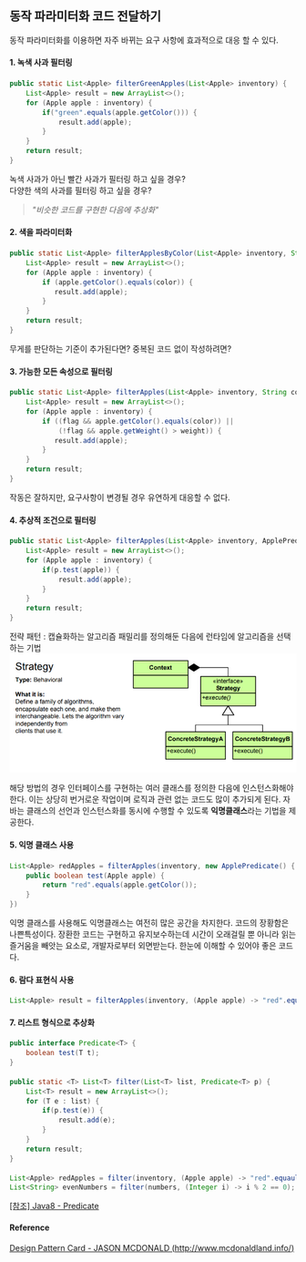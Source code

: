 ## 동작 파라미터화 코드 전달하기

동작 파라미터화를 이용하면 자주 바뀌는 요구 사항에 효과적으로 대응 할 수 있다.

#### 1. 녹색 사과 필터링
~~~java
public static List<Apple> filterGreenApples(List<Apple> inventory) {
    List<Apple> result = new ArrayList<>();
    for (Apple apple : inventory) {
        if("green".equals(apple.getColor())) {
            result.add(apple);
        }
    }
    return result;
}
~~~
녹색 사과가 아닌 빨간 사과가 필터링 하고 싶을 경우?  
다양한 색의 사과를 필터링 하고 싶을 경우?  
> _"비슷한 코드를 구현한 다음에 추상화"_  

#### 2. 색을 파라미터화
~~~java
public static List<Apple> filterApplesByColor(List<Apple> inventory, String color) {
    List<Apple> result = new ArrayList<>();
    for (Apple apple : inventory) {
        if (apple.getColor().equals(color)) {
           result.add(apple); 
        }
    }
    return result;
}
~~~
무게를 판단하는 기준이 추가된다면? 중복된 코드 없이 작성하려면?

#### 3. 가능한 모든 속성으로 필터링
~~~java
public static List<Apple> filterApples(List<Apple> inventory, String color, int weight, boolean flag) {    
    List<Apple> result = new ArrayList<>();
    for (Apple apple : inventory) {
        if ((flag && apple.getColor().equals(color)) || 
            (!flag && apple.getWeight() > weight)) {
           result.add(apple); 
        }
    }
    return result;
} 
~~~
작동은 잘하지만, 요구사항이 변경될 경우 유연하게 대응할 수 없다.

#### 4. 추상적 조건으로 필터링
~~~java
public static List<Apple> filterApples(List<Apple> inventory, ApplePredicate p) {
    List<Apple> result = new ArrayList<>();
    for (Apple apple : inventory) {
        if(p.test(apple)) {
            result.add(apple);
        }
    }
    return result;
}
~~~
전략 패턴 : 캡슐화하는 알고리즘 패밀리를 정의해둔 다음에 런타임에 알고리즘을 선택하는 기법  
![StrategyPattern](./Strategy_pattern.PNG)   
  
해당 방법의 경우 인터페이스를 구현하는 여러 클래스를 정의한 다음에 인스턴스화해야 한다. 이는 상당히 번거로운 작업이며 로직과 관련 없는 코드도 많이 추가되게 된다.
자바는 클래스의 선언과 인스턴스화를 동시에 수행할 수 있도록 **익명클래스**라는 기법을 제공한다.

#### 5. 익명 클래스 사용
~~~java
List<Apple> redApples = filterApples(inventory, new ApplePredicate() {
    public boolean test(Apple apple) {
        return "red".equals(apple.getColor());
    }
})
~~~
익명 클래스를 사용해도 익명클래스는 여전히 많은 공간을 차지한다.
코드의 장황함은 나쁜특성이다. 장환한 코드는 구현하고 유지보수하는데 시간이 오래걸릴 뿐 아니라 읽는 즐거움을 빼앗는 요소로, 개발자로부터 외면받는다. 한눈에 이해할 수 있어야 좋은 코드다.

#### 6. 람다 표현식 사용
~~~java
List<Apple> result = filterApples(inventory, (Apple apple) -> "red".equals(apple.getColor()));
~~~

#### 7. 리스트 형식으로 추상화
~~~java
public interface Predicate<T> {
    boolean test(T t);
}

public static <T> List<T> filter(List<T> list, Predicate<T> p) {
    List<T> result = new ArrayList<>();
    for (T e : list) {
        if(p.test(e)) {
            result.add(e);
        }
    }
    return result;
}

List<Apple> redApples = filter(inventory, (Apple apple) -> "red".equauls(apple.getColor()));
List<String> evenNumbers = filter(numbers, (Integer i) -> i % 2 == 0);
~~~
[[참조] Java8 - Predicate](https://docs.oracle.com/javase/8/docs/api/java/util/function/Predicate.html)
  
#### Reference
[Design Pattern Card - JASON MCDONALD (http://www.mcdonaldland.info/)](http://www.mcdonaldland.info/)  
  